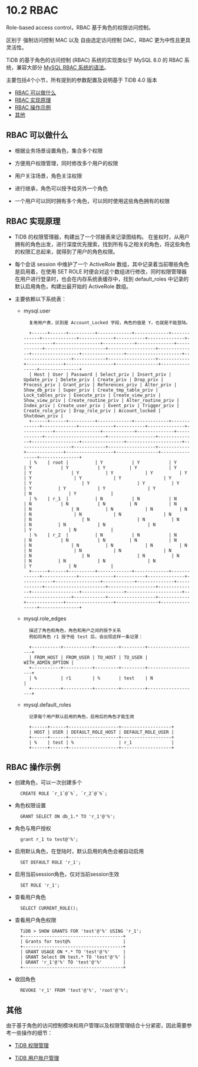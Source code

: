 # 10.2 RBAC

Role-based access control，RBAC 基于角色的权限访问控制。

区别于 强制访问控制 MAC 以及 自由选定访问控制 DAC，RBAC 更为中性且更具灵活性。

TiDB 的基于角色的访问控制 (RBAC) 系统的实现类似于 MySQL 8.0 的 RBAC 系统，兼容大部分 [MySQL RBAC 系统的语法](https://dev.mysql.com/doc/refman/8.0/en/roles.html)。

主要包括4个小节，所有提到的参数配置及说明基于 TiDB 4.0 版本

- [RBAC 可以做什么](#rbac-可以做什么)
- [RBAC 实现原理](#rbac-实现原理)
- [RBAC 操作示例](#rbac-操作示例)
- [其他](#其他)

## RBAC 可以做什么

* 根据业务场景设置角色，集合多个权限

* 方便用户权限管理，同时修改多个用户的权限

* 用户关注场景，角色关注权限

* 进行继承，角色可以授予给另外一个角色

* 一个用户可以同时拥有多个角色，可以同时使用这些角色拥有的权限

## RBAC 实现原理

* TiDB 的权限管理器，构建出了一个邻接表来记录图结构。
在鉴权时，从用户拥有的角色出发，进行深度优先搜索，找到所有与之相关的角色，将这些角色的权限汇总起来，就得到了用户的角色权限。

* 每个会话 session 中维护了一个 ActiveRole 数组，其中记录着当前哪些角色是启用着，在使用 SET ROLE 时便会对这个数组进行修改，同时权限管理器在用户进行登录时，也会在内存系统表缓存中，找到 default_roles 中记录的默认启用角色，构建出最开始的 ActiveRole 数组。

* 主要依赖以下系统表：

	- mysql.user
	
			复用用户表，区别是 Account_Locked 字段，角色的值是 Y，也就是不能登陆。
		
			+------+------+----------+-------------+-------------+-------------+-------------+-------------+-----------+--------------+------------+-----------------+------------+--------------+------------+-----------------------+------------------+--------------+------------------+----------------+---------------------+--------------------+------------+------------------+------------+--------------+------------------+----------------+----------------+---------------+
			| Host | User | Password | Select_priv | Insert_priv | Update_priv | Delete_priv | Create_priv | Drop_priv | Process_priv | Grant_priv | References_priv | Alter_priv | Show_db_priv | Super_priv | Create_tmp_table_priv | Lock_tables_priv | Execute_priv | Create_view_priv | Show_view_priv | Create_routine_priv | Alter_routine_priv | Index_priv | Create_user_priv | Event_priv | Trigger_priv | Create_role_priv | Drop_role_priv | Account_locked | Shutdown_priv | 
			+------+------+----------+-------------+-------------+-------------+-------------+-------------+-----------+--------------+------------+-----------------+------------+--------------+------------+-----------------------+------------------+--------------+------------------+----------------+---------------------+--------------------+------------+------------------+------------+--------------+------------------+----------------+----------------+---------------+
			| %    | root |          | Y           | Y           | Y           | Y           | Y           | Y         | Y            | Y          | Y               | Y          | Y            | Y          | Y                     | Y                | Y            | Y                | Y              | Y                   | Y                  | Y          | Y                | Y          | Y            | Y                | Y              | N              | Y             | 
			| %    | r_1  |          | N           | N           | N           | N           | N           | N         | N            | N          | N               | N          | N            | N          | N                     | N                | N            | N                | N              | N                   | N                  | N          | N                | N          | N            | N                | N              | Y              | N             | 
			| %    | r_2  |          | N           | N           | N           | N           | N           | N         | N            | N          | N               | N          | N            | N          | N                     | N                | N            | N                | N              | N                   | N                  | N          | N                | N          | N            | N                | N              | Y              | N             | 
			+------+------+----------+-------------+-------------+-------------+-------------+-------------+-----------+--------------+------------+-----------------+------------+--------------+------------+-----------------------+------------------+--------------+------------------+----------------+---------------------+--------------------+------------+------------------+------------+--------------+------------------+----------------+----------------+---------------+

	- mysql.role_edges
	
			描述了角色和角色，角色和用户之间的授予关系
			例如将角色 r1 授予给 test 后，会出现这样一条记录：
		
			+-----------+-----------+---------+---------+-------------------+
			| FROM_HOST | FROM_USER | TO_HOST | TO_USER | WITH_ADMIN_OPTION |
			+-----------+-----------+---------+---------+-------------------+
			| %         | r1        | %       | test    | N                 |
			+-----------+-----------+---------+---------+-------------------+

	- mysql.default_roles 

			记录每个用户默认启用的角色，启用后的角色才能生效
		
			+------+------+-------------------+-------------------+
			| HOST | USER | DEFAULT_ROLE_HOST | DEFAULT_ROLE_USER | 
			+------+------+-------------------+-------------------+
			| %    | test | %                 | r_1               | 
			+------+------+-------------------+-------------------+

## RBAC 操作示例

* 创建角色，可以一次创建多个

		CREATE ROLE `r_1`@`%`, `r_2`@`%`;

* 角色权限设置

		GRANT SELECT ON db_1.* TO 'r_1'@'%';
		
* 角色与用户授权

		grant r_1 to test@'%';
		
* 启用默认角色，在登陆时，默认启用的角色会被自动启用

		SET DEFAULT ROLE 'r_1';
		
* 启用当前session角色，仅对当前session生效

		SET ROLE 'r_1';
		
* 查看用户角色

		SELECT CURRENT_ROLE();

* 查看用户角色权限

		TiDB > SHOW GRANTS FOR 'test'@'%' USING 'r_1';
		+--------------------------------------+
		| Grants for test@%                    | 
		+--------------------------------------+
		| GRANT USAGE ON *.* TO 'test'@'%'     | 
		| GRANT Select ON test.* TO 'test'@'%' | 
		| GRANT 'r_1'@'%' TO 'test'@'%'        | 
		+--------------------------------------+
		
* 收回角色

		REVOKE 'r_1' FROM 'test'@'%', 'root'@'%';
		

## 其他

由于基于角色的访问控制模块和用户管理以及权限管理结合十分紧密，因此需要参考一些操作的细节：

* [TiDB 权限管理](http://pingcap.com/docs-cn/stable/reference/security/privilege-system/)

* [TiDB 用户账户管理](https://pingcap.com/docs-cn/stable/reference/security/user-account-management/)